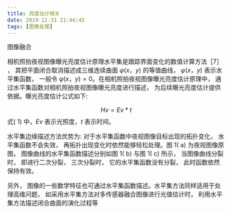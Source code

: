 ```yaml
---
title: 亮度估计相关
date: 2019-12-31 21:44:45
tags: [图像处理]
---
```


图像融合
<!--more-->

相机照拍夜视图像曝光亮度估计原理水平集是跟踪界面变化的数值计算方法［7］ ， 其把平面闭合取消描述成三维连续曲面 $φ( x，y)$ 的等值曲线， $φ( x，y)$ 表示水平集函数， 一般令 $φ( x，y) = 0$。在相机照拍夜视图像曝光亮度估计原理中， 通过水平集函数对相机照拍夜视图像曝光亮度进行描述， 为后续曝光亮度估计提供依据。曝光亮度估计公式如下:

$$Hv = Ev * t$$
式( 1) 中，$Ev$ 表示光照度，$t$ 表示时间。

水平集边缘描述方法优势为: 对于水平集函数中夜视图像目标出现的拓扑变化， 水平集函数不会失效， 再拓扑出现变化时依然能够轻松处理。图 1( a) 为夜视图像原图， 图像曲线的水平集函数描述分别如图 1( b) 与图 1( c) 所示， 当图像曲线分裂时， 即进行二次分裂， 三次分裂时， 它的水平集函数没有分裂， 此时函数依然保持有效。


另外， 图像的一些数学特征也可通过水平集函数描述。水平集方法同样适用于处理高维问题， 如采用水平集方法对多传感器融合图像进行光值估计时， 利用水平集方法描述闭合曲面的演化过程等
